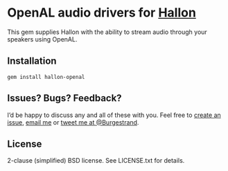 # OpenAL audio drivers for [Hallon](http://rubygems.org/gems/hallon)

This gem supplies Hallon with the ability to stream audio through your
speakers using OpenAL.

## Installation

    gem install hallon-openal

## Issues? Bugs? Feedback?

I’d be happy to discuss any and all of these with you. Feel free to [create an issue](https://github.com/Burgestrand/hallon-openal/issues),
[email me](http://github.com/Burgestrand) or [tweet me at @Burgestrand](http://twitter.com/Burgestrand).

## License

2-clause (simplified) BSD license. See LICENSE.txt for details.
